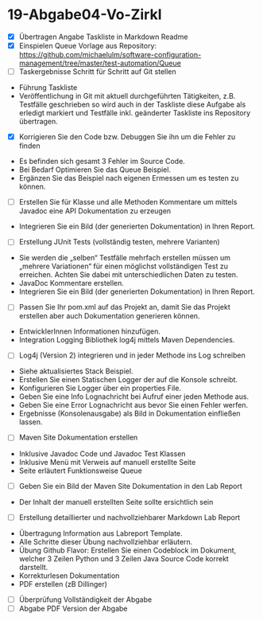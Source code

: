 # 19-Abgabe04-Vo-Zirkl

- [x] Übertragen Angabe Taskliste in Markdown Readme
- [x] Einspielen Queue Vorlage aus Repository: https://github.com/michaelulm/software-configuration-management/tree/master/test-automation/Queue
- [ ] Taskergebnisse Schritt für Schritt auf Git stellen
- Führung Taskliste
- Veröffentlichung in Git mit aktuell durchgeführten Tätigkeiten, z.B. Testfälle geschrieben so wird auch in der Taskliste diese Aufgabe als erledigt markiert und Testfälle inkl. geänderter Taskliste ins Repository übertragen.
- [x] Korrigieren Sie den Code bzw. Debuggen Sie ihn um die Fehler zu finden
- Es befinden sich gesamt 3 Fehler im Source Code.
- Bei Bedarf Optimieren Sie das Queue Beispiel.
- Ergänzen Sie das Beispiel nach eigenen Ermessen um es testen zu können.
- [ ] Erstellen Sie für Klasse und alle Methoden Kommentare um mittels Javadoc eine API Dokumentation zu erzeugen
- Integrieren Sie ein Bild (der generierten Dokumentation) in Ihren Report.
- [ ] Erstellung JUnit Tests (vollständig testen, mehrere Varianten)
- Sie werden die „selben“ Testfälle mehrfach erstellen müssen um „mehrere
Variationen“ für einen möglichst vollständigen Test zu erreichen. Achten Sie
dabei mit unterschiedlichen Daten zu testen.
- JavaDoc Kommentare erstellen.
- Integrieren Sie ein Bild (der generierten Dokumentation) in Ihren Report.
- [ ] Passen Sie Ihr pom.xml auf das Projekt an, damit Sie das Projekt erstellen aber auch Dokumentation generieren können.
- EntwicklerInnen Informationen hinzufügen.
- Integration Logging Bibliothek log4j mittels Maven Dependencies.
- [ ] Log4j (Version 2) integrieren und in jeder Methode ins Log schreiben
- Siehe aktualisiertes Stack Beispiel.
- Erstellen Sie einen Statischen Logger der auf die Konsole schreibt.
- Konfigurieren Sie Logger über ein properties File.
- Geben Sie eine Info Lognachricht bei Aufruf einer jeden Methode aus.
- Geben Sie eine Error Lognachricht aus bevor Sie einen Fehler werfen.
- Ergebnisse (Konsolenausgabe) als Bild in Dokumentation einfließen lassen.
- [ ] Maven Site Dokumentation erstellen
- Inklusive Javadoc Code und Javadoc Test Klassen
- Inklusive Menü mit Verweis auf manuell erstellte Seite
- Seite erläutert Funktionsweise Queue
- [ ] Geben Sie ein Bild der Maven Site Dokumentation in den Lab Report
- Der Inhalt der manuell erstellten Seite sollte ersichtlich sein
- [ ] Erstellung detaillierter und nachvollziehbarer Markdown Lab Report
- Übertragung Information aus Labreport Template.
-  Alle Schritte dieser Übung nachvollziehbar erläutern.
-  Übung Github Flavor: Erstellen Sie einen Codeblock im Dokument, welcher 3 Zeilen Python und 3 Zeilen Java Source Code korrekt darstellt.
-  Korrekturlesen Dokumentation
-  PDF erstellen (zB Dillinger)
- [ ] Überprüfung Vollständigkeit der Abgabe
- [ ] Abgabe PDF Version der Abgabe
